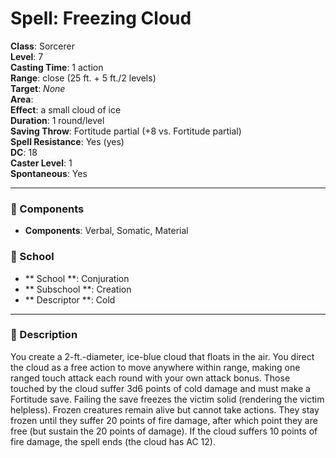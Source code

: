 
# Spell: Freezing Cloud
**Class**: Sorcerer  
**Level**: 7  
**Casting Time**: 1 action  
**Range**: close (25 ft. + 5 ft./2 levels)  
**Target**: _None_  
**Area**:   
**Effect**: a small cloud of ice  
**Duration**: 1 round/level  
**Saving Throw**: Fortitude partial (+8 vs. Fortitude partial)  
**Spell Resistance**: Yes (yes)  
**DC**: 18  
**Caster Level**: 1  
**Spontaneous**: Yes

---

### 🔮 Components
- **Components**: Verbal, Somatic, Material

### 🏫 School
- ** School **: Conjuration
- ** Subschool **: Creation
- ** Descriptor **: Cold
---

### 📜 Description
You create a 2-ft.-diameter, ice-blue cloud that floats in the air. You direct the cloud as a free action to move anywhere within range, making one ranged touch attack each round with your own attack bonus. Those touched by the cloud suffer 3d6 points of cold damage and must make a Fortitude save. Failing the save freezes the victim solid (rendering the victim helpless). Frozen creatures remain alive but cannot take actions. They stay frozen until they suffer 20 points of fire damage, after which point they are free (but sustain the 20 points of damage). If the cloud suffers 10 points of fire damage, the spell ends (the cloud has AC 12).
